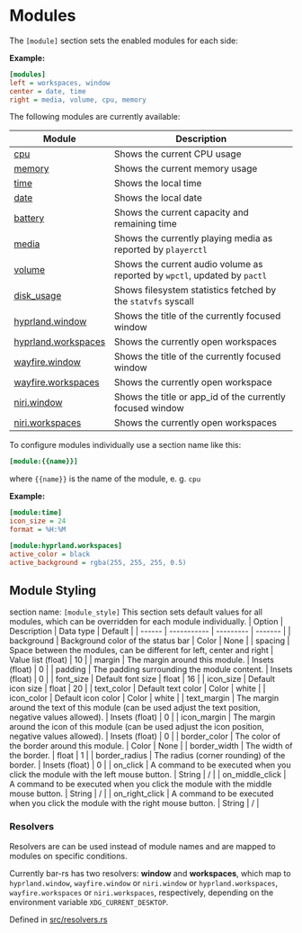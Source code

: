 # Modules
The `[module]` section sets the enabled modules for each side:

**Example:**
```ini
[modules]
left = workspaces, window
center = date, time
right = media, volume, cpu, memory
```

The following modules are currently available:

| Module | Description |
| ------ | ----------- |
| [cpu](./Modules:-CPU.md) | Shows the current CPU usage |
| [memory](./Modules:-Memory.md) | Shows the current memory usage |
| [time](./Modules:-Date-and-Time.md) | Shows the local time |
| [date](./Modules:-Date-and-Time.md) | Shows the local date |
| [battery](./Modules:-Battery.md) | Shows the current capacity and remaining time |
| [media](./Modules:-Media.md) | Shows the currently playing media as reported by `playerctl` |
| [volume](./Modules:-Volume.md) | Shows the current audio volume as reported by `wpctl`, updated by `pactl` |
| [disk_usage](./Modules:-Disk-usage.md) | Shows filesystem statistics fetched by the `statvfs` syscall |
| [hyprland.window](./Modules:-Hyprland.md) | Shows the title of the currently focused window |
| [hyprland.workspaces](./Modules:-Hyprland.md) | Shows the currently open workspaces |
| [wayfire.window](./Modules:-Wayfire.md) | Shows the title of the currently focused window |
| [wayfire.workspaces](./Modules:-Wayfire.md) | Shows the currently open workspace |
| [niri.window](./Modules:-Niri.md) | Shows the title or app_id of the currently focused window |
| [niri.workspaces](./Modules:-Niri.md) | Shows the currently open workspaces |

To configure modules individually use a section name like this:
```ini
[module:{{name}}]
```
where `{{name}}` is the name of the module, e. g. `cpu`

**Example:**
```ini
[module:time]
icon_size = 24
format = %H:%M

[module:hyprland.workspaces]
active_color = black
active_background = rgba(255, 255, 255, 0.5)
```

## Module Styling
section name: `[module_style]`
This section sets default values for all modules, which can be overridden for each module individually.
| Option | Description | Data type | Default |
| ------ | ----------- | --------- | ------- |
| background | Background color of the status bar | Color | None |
| spacing | Space between the modules, can be different for left, center and right | Value list (float) | 10 |
| margin | The margin around this module. | Insets (float) | 0 |
| padding | The padding surrounding the module content. | Insets (float) | 0 |
| font_size | Default font size | float | 16 |
| icon_size | Default icon size | float | 20 |
| text_color | Default text color | Color | white |
| icon_color | Default icon color | Color | white |
| text_margin | The margin around the text of this module (can be used adjust the text position, negative values allowed). | Insets (float) | 0 |
| icon_margin | The margin around the icon of this module (can be used adjust the icon position, negative values allowed). | Insets (float) | 0 |
| border_color | The color of the border around this module. | Color | None |
| border_width | The width of the border. | float | 1 |
| border_radius | The radius (corner rounding) of the border. | Insets (float) | 0 |
| on_click | A command to be executed when you click the module with the left mouse button. | String | / |
| on_middle_click | A command to be executed when you click the module with the middle mouse button. | String | / |
| on_right_click | A command to be executed when you click the module with the right mouse button. | String | / |

### Resolvers
Resolvers are can be used instead of module names and are mapped to modules on specific conditions.

Currently bar-rs has two resolvers: **window** and **workspaces**, which map to `hyprland.window`, `wayfire.window` or `niri.window` or `hyprland.workspaces`, `wayfire.workspaces` or `niri.workspaces`, respectively, depending on the environment variable `XDG_CURRENT_DESKTOP`.

Defined in [src/resolvers.rs](https://github.com/Faervan/bar-rs/blob/main/src/resolvers.rs)

